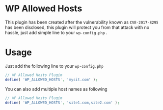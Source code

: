 # WP Allowed Hosts
This plugin has been created after the vulnerability known as `CVE-2017-8295` has been disclosed, 
this plugin will protect you from that attack with no hassle, just add simple line to your `wp-config.php` .

# Usage
Just add the following line to your `wp-config.php`
```php
// WP Allowed Hosts Plugin
define( 'WP_ALLOWED_HOSTS', 'mysit.com' );
```

You can also add multiple host names as following
```php
// WP Allowed Hosts Plugin
define( 'WP_ALLOWED_HOSTS', 'site1.com,site2.com' );
```
